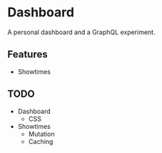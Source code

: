 # Dashboard

A personal dashboard and a GraphQL experiment.

## Features

- Showtimes

## TODO

- Dashboard
  - CSS
- Showtimes
  - Mutation
  - Caching
